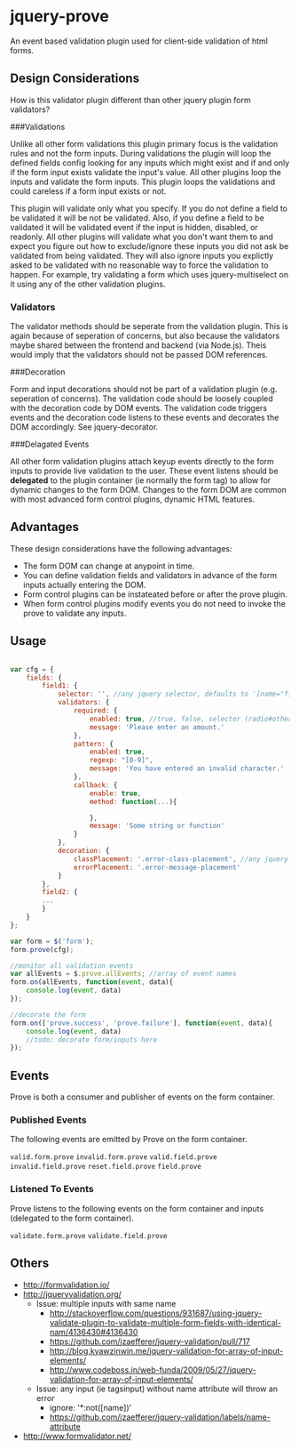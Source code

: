 # jquery-prove

An event based validation plugin used for client-side validation of html forms.

## Design Considerations

How is this validator plugin different than other jquery plugin form validators?

###Validations

Unlike all other form validations this plugin primary focus is the validation rules and not the form inputs. During validations the plugin will loop the defined fields config looking for any inputs which might exist and if and only if the form input exists validate the input's value. All other plugins loop the inputs and validate the form inputs. This plugin loops the validations and could careless if a form input exists or not.

This plugin will validate only what you specify. If you do not define a field to be validated it will be not be validated. Also, if you define a field to be validated it will be validated event if the input is hidden, disabled, or readonly. All other plugins will validate what you don't want them to and expect you figure out how to exclude/ignore these inputs you did not ask be validated from being validated. They will also ignore inputs you explictly asked to be validated with no reasonable way to force the validation to happen. For example, try validating a form which uses jquery-multiselect on it using any of the other validation plugins.

### Validators

The validator methods should be seperate from the validation plugin. This is again because of seperation of concerns, but also because the validators maybe shared between the frontend and backend (via Node.js). Theis would imply that the validators should not be passed DOM references.

###Decoration

Form and input decorations should not be part of a validation plugin (e.g. seperation of concerns). The validation code should be loosely coupled with the decoration code by DOM events. The validation code triggers events and the decoration code listens to these events and decorates the DOM accordingly. See jquery-decorator.

###Delagated Events

All other form validation plugins attach keyup events directly to the form inputs to provide live validation to the user. These event listens should be **delegated** to the plugin container (ie normally the form tag) to allow for dynamic changes to the form DOM. Changes to the form DOM are common with most advanced form control plugins, dynamic HTML features.

## Advantages

These design considerations have the following advantages:

* The form DOM can change at anypoint in time.
* You can define validation fields and validators in advance of the form inputs actually entering the DOM.
* Form control plugins can be instateated before or after the prove plugin.
* When form control plugins modify events you do not need to invoke the prove to validate any inputs.

## Usage

```javascript

var cfg = {
	fields: {
		field1: {
			selector: '', //any jquery selector, defaults to '[name="field1"]'
			validators: {
				required: {
					enabled: true, //true, false, selector (radio#other:checked), callback
					message: 'Please enter an amount.'
				},
				pattern: {
					enabled: true,
					regexp: "[0-9]",
					message: 'You have entered an invalid character.'
				},
				callback: {
					enable: true,
					method: function(...){

					},
					message: 'Some string or function'
				}
			},
			decoration: {
				classPlacement: '.error-class-placement', //any jquery selector
				errorPlacement: '.error-message-placement'
			}
		},
		field2: {
		...
		}
	}
};

var form = $('form');
form.prove(cfg);

//monitor all validation events
var allEvents = $.prove.allEvents; //array of event names
form.on(allEvents, function(event, data){
	console.log(event, data)
});

//decorate the form
form.on(['prove.success', 'prove.failure'], function(event, data){
	console.log(event, data)
	//todo: decorate form/inputs here
});
```

## Events

Prove is both a consumer and publisher of events on the form container.

### Published Events

The following events are emitted by Prove on the form container.

`valid.form.prove`
`invalid.form.prove`
`valid.field.prove`
`invalid.field.prove`
`reset.field.prove`
`field.prove`

### Listened To Events

Prove listens to the following events on the form container and inputs (delegated to the form container).

`validate.form.prove`
`validate.field.prove`


## Others

- http://formvalidation.io/
- http://jqueryvalidation.org/
	- Issue: multiple inputs with same name
		- http://stackoverflow.com/questions/931687/using-jquery-validate-plugin-to-validate-multiple-form-fields-with-identical-nam/4136430#4136430
		- https://github.com/jzaefferer/jquery-validation/pull/717
		- http://blog.kyawzinwin.me/jquery-validation-for-array-of-input-elements/
		- http://www.codeboss.in/web-funda/2009/05/27/jquery-validation-for-array-of-input-elements/
	- Issue: any input (ie tagsinput) without name attribute will throw an error
		- ignore: '*:not([name])'
		- https://github.com/jzaefferer/jquery-validation/labels/name-attribute
- http://www.formvalidator.net/

##

